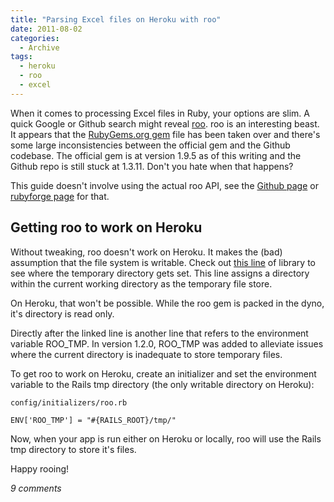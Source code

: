 ```yaml
---
title: "Parsing Excel files on Heroku with roo"
date: 2011-08-02
categories:
  - Archive
tags:
  - heroku
  - roo
  - excel
---
```


When it comes to processing Excel files in Ruby, your options are slim. A quick Google or Github search might reveal <a href="https://github.com/hmcgowan/roo" target="_blank">roo</a>. roo is an interesting beast. It appears that the <a href="http://rubygems.org/gems/roo" target="_blank">RubyGems.org gem</a> file has been taken over and there's some large inconsistencies between the official gem and the Github codebase. The official gem is at version 1.9.5 as of this writing and the Github repo is still stuck at 1.3.11. Don't you hate when that happens?

This guide doesn't involve using the actual roo API, see the <a href="https://github.com/hmcgowan/roo" target="_blank">Github page</a> or <a href="http://roo.rubyforge.org/" target="_blank">rubyforge page</a> for that.

## Getting roo to work on Heroku

Without tweaking, roo doesn't work on Heroku. It makes the (bad) assumption that the file system is writable. Check out <a href="https://github.com/hmcgowan/roo/blob/master/lib/roo/excelx.rb#L85" target="_blank">this line</a> of library to see where the temporary directory gets set. This line assigns a directory within the current working directory as the temporary file store.

On Heroku, that won't be possible. While the roo gem is packed in the dyno, it's directory is read only.

Directly after the linked line is another line that refers to the environment variable ROO_TMP. In version 1.2.0, ROO_TMP was added to alleviate issues where the current directory is inadequate to store temporary files.

To get roo to work on Heroku, create an initializer and set the environment variable to the Rails tmp directory (the only writable directory on Heroku):

`config/initializers/roo.rb`

```
ENV['ROO_TMP'] = "#{RAILS_ROOT}/tmp/"
```

Now, when your app is run either on Heroku or locally, roo will use the Rails tmp directory to store it's files.

Happy rooing!

*9 comments*